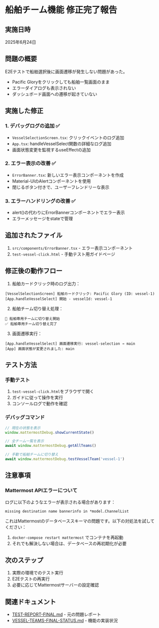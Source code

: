 # 船舶チーム機能 修正完了報告

## 実施日時
2025年6月24日

## 問題の概要
E2Eテストで船舶選択後に画面遷移が発生しない問題があった。
- Pacific Gloryをクリックしても船舶一覧画面のまま
- エラーダイアログも表示されない
- ダッシュボード画面への遷移が起きていない

## 実施した修正

### 1. デバッグログの追加 ✅
- `VesselSelectionScreen.tsx`: クリックイベントのログ追加
- `App.tsx`: handleVesselSelect関数の詳細なログ追加
- 画面状態変更を監視するuseEffectの追加

### 2. エラー表示の改善 ✅
- `ErrorBanner.tsx`: 新しいエラー表示コンポーネントを作成
- Material-UIのAlertコンポーネントを使用
- 閉じるボタン付きで、ユーザーフレンドリーな表示

### 3. エラーハンドリングの改善 ✅
- alert()の代わりにErrorBannerコンポーネントでエラー表示
- エラーメッセージをstateで管理

## 追加されたファイル
1. `src/components/ErrorBanner.tsx` - エラー表示コンポーネント
2. `test-vessel-click.html` - 手動テスト用ガイドページ

## 修正後の動作フロー

1. 船舶カードクリック時のログ出力：
```
[VesselSelectionScreen] 船舶カードクリック: Pacific Glory (ID: vessel-1)
[App.handleVesselSelect] 開始 - vesselId: vessel-1
```

2. 船舶チーム切り替え処理：
```
🔄 船舶専用チームに切り替え開始
✅ 船舶専用チーム切り替え完了
```

3. 画面遷移実行：
```
[App.handleVesselSelect] 画面遷移実行: vessel-selection → main
[App] 画面状態が変更されました: main
```

## テスト方法

### 手動テスト
1. `test-vessel-click.html`をブラウザで開く
2. ガイドに従って操作を実行
3. コンソールログで動作を確認

### デバッグコマンド
```javascript
// 現在の状態を表示
window.mattermostDebug.showCurrentState()

// 全チーム一覧を表示
await window.mattermostDebug.getAllTeams()

// 手動で船舶チームに切り替え
await window.mattermostDebug.testVesselTeam('vessel-1')
```

## 注意事項

### Mattermost APIエラーについて
ログに以下のようなエラーが表示される場合があります：
```
missing destination name bannerinfo in *model.ChannelList
```

これはMattermostのデータベーススキーマの問題です。以下の対処法を試してください：
1. `docker-compose restart mattermost` でコンテナを再起動
2. それでも解決しない場合は、データベースの再初期化が必要

## 次のステップ

1. 実際の環境でのテスト実行
2. E2Eテストの再実行
3. 必要に応じてMattermostサーバーの設定確認

## 関連ドキュメント
- [TEST-REPORT-FINAL.md](./TEST-REPORT-FINAL.md) - 元の問題レポート
- [VESSEL-TEAMS-FINAL-STATUS.md](./VESSEL-TEAMS-FINAL-STATUS.md) - 機能の実装状況